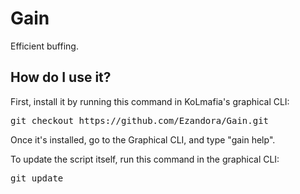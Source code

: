 # Gain
Efficient buffing.

How do I use it?
----------------
First, install it by running this command in KoLmafia's graphical CLI:

<pre>
git checkout https://github.com/Ezandora/Gain.git
</pre>
Once it's installed, go to the Graphical CLI, and type "gain help".

To update the script itself, run this command in the graphical CLI:

<pre>
git update
</pre>